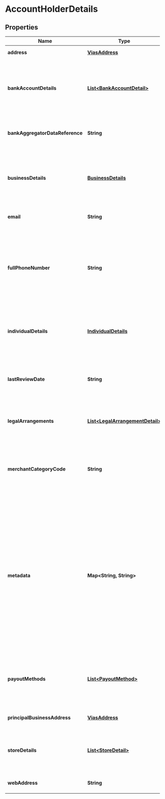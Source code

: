 

# AccountHolderDetails


## Properties

| Name | Type | Description | Notes |
|------------ | ------------- | ------------- | -------------|
|**address** | [**ViasAddress**](ViasAddress.md) | The address of the account holder. |  |
|**bankAccountDetails** | [**List&lt;BankAccountDetail&gt;**](BankAccountDetail.md) | Array of bank accounts associated with the account holder. For details about the required &#x60;bankAccountDetail&#x60; fields, see [Required information](https://docs.adyen.com/marketplaces-and-platforms/classic/verification-process/required-information). |  [optional] |
|**bankAggregatorDataReference** | **String** | The opaque reference value returned by the Adyen API during bank account login. |  [optional] |
|**businessDetails** | [**BusinessDetails**](BusinessDetails.md) | Details about the business or nonprofit account holder. Required when creating an account holder with &#x60;legalEntity&#x60; **Business** or **NonProfit**. |  [optional] |
|**email** | **String** | The email address of the account holder. |  [optional] |
|**fullPhoneNumber** | **String** | The phone number of the account holder provided as a single string. It will be handled as a landline phone. **Examples:** \&quot;0031 6 11 22 33 44\&quot;, \&quot;+316/1122-3344\&quot;, \&quot;(0031) 611223344\&quot; |  [optional] |
|**individualDetails** | [**IndividualDetails**](IndividualDetails.md) | Details about the individual account holder. Required when creating an account holder with &#x60;legalEntity&#x60; **Individual**.  |  [optional] |
|**lastReviewDate** | **String** | Date when you last reviewed the account holder&#39;s information, in ISO-8601 YYYY-MM-DD format. For example, **2020-01-31**. |  [optional] |
|**legalArrangements** | [**List&lt;LegalArrangementDetail&gt;**](LegalArrangementDetail.md) | An array containing information about the account holder&#39;s [legal arrangements](https://docs.adyen.com/marketplaces-and-platforms/classic/verification-process/legal-arrangements). |  [optional] |
|**merchantCategoryCode** | **String** | The Merchant Category Code of the account holder. &gt; If not specified in the request, this will be derived from the platform account (which is configured by Adyen). |  [optional] |
|**metadata** | **Map&lt;String, String&gt;** | A set of key and value pairs for general use by the account holder or merchant. The keys do not have specific names and may be used for storing miscellaneous data as desired. &gt; The values being stored have a maximum length of eighty (80) characters and will be truncated if necessary. &gt; Note that during an update of metadata, the omission of existing key-value pairs will result in the deletion of those key-value pairs. |  [optional] |
|**payoutMethods** | [**List&lt;PayoutMethod&gt;**](PayoutMethod.md) | Array of tokenized card details associated with the account holder. For details about how you can use the tokens to pay out, refer to [Pay out to cards](https://docs.adyen.com/marketplaces-and-platforms/classic/payout-to-cards). |  [optional] |
|**principalBusinessAddress** | [**ViasAddress**](ViasAddress.md) | The principal business address of the account holder. |  [optional] |
|**storeDetails** | [**List&lt;StoreDetail&gt;**](StoreDetail.md) | Array of stores associated with the account holder. Required when onboarding account holders that have an Adyen [point of sale](https://docs.adyen.com/marketplaces-and-platforms/classic/platforms-for-pos). |  [optional] |
|**webAddress** | **String** | The URL of the website of the account holder. |  [optional] |



